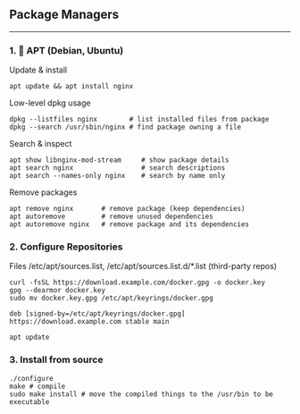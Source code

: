 ## Package Managers

---

### 1. 🔹 APT (Debian, Ubuntu)

Update & install

```
apt update && apt install nginx
```

Low-level dpkg usage

```
dpkg --listfiles nginx        # list installed files from package
dpkg --search /usr/sbin/nginx # find package owning a file
```

Search & inspect

```
apt show libnginx-mod-stream     # show package details
apt search nginx                 # search descriptions
apt search --names-only nginx    # search by name only
```

Remove packages

```
apt remove nginx       # remove package (keep dependencies)
apt autoremove         # remove unused dependencies
apt autoremove nginx   # remove package and its dependencies
```

### 2. Configure Repositories

Files /etc/apt/sources.list, /etc/apt/sources.list.d/\*.list (third-party repos)

```
curl -fsSL https://download.example.com/docker.gpg -o docker.key
gpg --dearmor docker.key
sudo mv docker.key.gpg /etc/apt/keyrings/docker.gpg
```

```
deb [signed-by=/etc/apt/keyrings/docker.gpg] https://download.example.com stable main
```

```
apt update
```

### 3. Install from source

```
./configure
make # compile
sudo make install # move the compiled things to the /usr/bin to be executable
```

